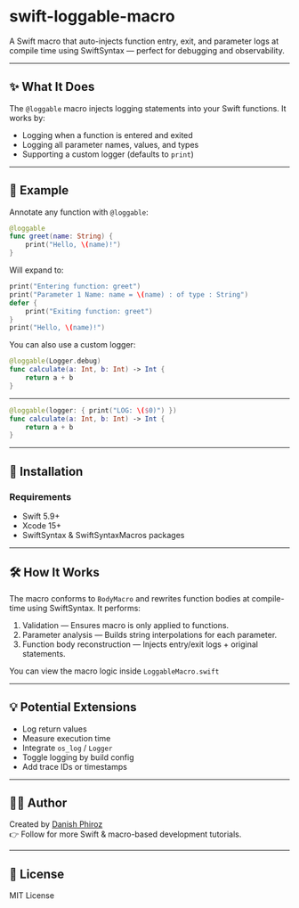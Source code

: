 # swift-loggable-macro
A Swift macro that auto-injects function entry, exit, and parameter logs at compile time using SwiftSyntax — perfect for debugging and observability.

---

## ✨ What It Does

The `@loggable` macro injects logging statements into your Swift functions. It works by:

- Logging when a function is entered and exited
- Logging all parameter names, values, and types
- Supporting a custom logger (defaults to `print`)

---

## 🧪 Example

Annotate any function with `@loggable`:

```swift
@loggable
func greet(name: String) {
    print("Hello, \(name)!")
}
```

Will expand to:

```swift
print("Entering function: greet")
print("Parameter 1 Name: name = \(name) : of type : String")
defer {
    print("Exiting function: greet")
}
print("Hello, \(name)!")
```

You can also use a custom logger:

```swift
@loggable(Logger.debug)
func calculate(a: Int, b: Int) -> Int {
    return a + b
}
```
---

```swift
@loggable(logger: { print("LOG: \($0)") })
func calculate(a: Int, b: Int) -> Int {
    return a + b
}
```

---

## 🔧 Installation

### Requirements

- Swift 5.9+
- Xcode 15+
- SwiftSyntax & SwiftSyntaxMacros packages

---

## 🛠️ How It Works

The macro conforms to `BodyMacro` and rewrites function bodies at compile-time using SwiftSyntax. It performs:

1. Validation — Ensures macro is only applied to functions.
2. Parameter analysis — Builds string interpolations for each parameter.
3. Function body reconstruction — Injects entry/exit logs + original statements.

You can view the macro logic inside `LoggableMacro.swift`

---

## 💡 Potential Extensions

- Log return values
- Measure execution time
- Integrate `os_log` / `Logger`
- Toggle logging by build config
- Add trace IDs or timestamps

---

## 🧑‍💻 Author

Created by [Danish Phiroz](https://medium.com/@danishphiroz)  
👉 Follow for more Swift & macro-based development tutorials.

---

## 📜 License

MIT License
